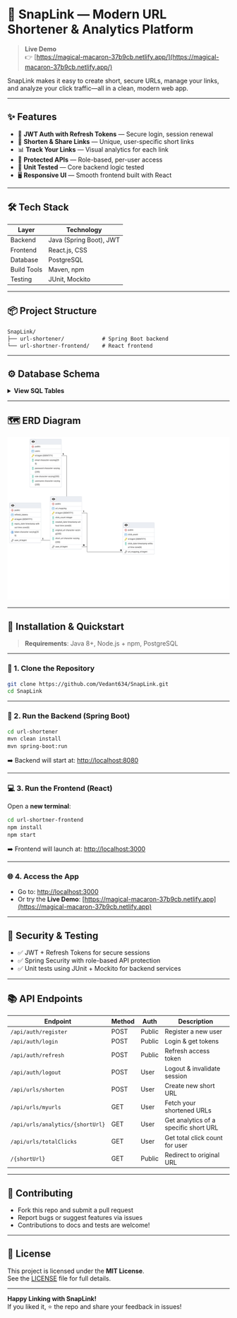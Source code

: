 # 🚀 SnapLink — Modern URL Shortener & Analytics Platform

> **Live Demo**  
> 👉 [https://magical-macaron-37b9cb.netlify.app/](https://magical-macaron-37b9cb.netlify.app/)

SnapLink makes it easy to create short, secure URLs, manage your links, and analyze your click traffic—all in a clean, modern web app.

---

## ✨ Features

- 🔑 **JWT Auth with Refresh Tokens** — Secure login, session renewal  
- 🔗 **Shorten & Share Links** — Unique, user-specific short links  
- 📊 **Track Your Links** — Visual analytics for each link  
- 🔐 **Protected APIs** — Role-based, per-user access  
- 🧪 **Unit Tested** — Core backend logic tested  
- 🖥️ **Responsive UI** — Smooth frontend built with React

---

## 🛠️ Tech Stack

| Layer        | Technology                |
| ------------ | ------------------------ |
| Backend      | Java (Spring Boot), JWT  |
| Frontend     | React.js, CSS            |
| Database     | PostgreSQL               |
| Build Tools  | Maven, npm               |
| Testing      | JUnit, Mockito           |

---

## 📦 Project Structure

```
SnapLink/
├── url-shortener/            # Spring Boot backend
└── url-shortner-frontend/    # React frontend
```

---

## ⚙️ Database Schema

<details>
<summary><b>View SQL Tables</b></summary>

```sql
CREATE TABLE users (
  id BIGSERIAL PRIMARY KEY,
  username VARCHAR(255) NOT NULL UNIQUE,
  email VARCHAR(255) NOT NULL UNIQUE,
  password VARCHAR(255) NOT NULL,
  role VARCHAR(255) NOT NULL
);

CREATE TABLE refresh_tokens (
  id BIGSERIAL PRIMARY KEY,
  token VARCHAR(255) NOT NULL,
  expiry_date TIMESTAMP NOT NULL,
  user_id BIGINT REFERENCES users(id)
);

CREATE TABLE url_mapping (
  id BIGSERIAL PRIMARY KEY,
  original_url VARCHAR(255) NOT NULL,
  short_url VARCHAR(255) UNIQUE NOT NULL,
  click_count INTEGER DEFAULT 0,
  created_date TIMESTAMP NOT NULL,
  user_id BIGINT REFERENCES users(id)
);

CREATE TABLE click_event (
  id BIGSERIAL PRIMARY KEY,
  click_date TIMESTAMP NOT NULL,
  url_mapping_id BIGINT REFERENCES url_mapping(id)
);
```

</details>

---

## 🗺️ ERD Diagram

![ERD Diagram](./erd-diagram.png)


---

## 🚀 Installation & Quickstart

> **Requirements**: Java 8+, Node.js + npm, PostgreSQL

---

### 🧩 1. Clone the Repository

```bash
git clone https://github.com/Vedant634/SnapLink.git
cd SnapLink
```

---

### 🔧 2. Run the Backend (Spring Boot)

```bash
cd url-shortener
mvn clean install
mvn spring-boot:run
```

➡️ Backend will start at: [http://localhost:8080](http://localhost:8080)

---

### 💻 3. Run the Frontend (React)

Open a **new terminal**:

```bash
cd url-shortner-frontend
npm install
npm start
```

➡️ Frontend will launch at: [http://localhost:3000](http://localhost:3000)

---

### 🌐 4. Access the App

- Go to: [http://localhost:3000](http://localhost:3000)  
- Or try the **Live Demo**: [https://magical-macaron-37b9cb.netlify.app](https://magical-macaron-37b9cb.netlify.app)

---

## 🔐 Security & Testing

- ✅ JWT + Refresh Tokens for secure sessions  
- ✅ Spring Security with role-based API protection  
- ✅ Unit tests using JUnit + Mockito for backend services

---

## 📚 API Endpoints

| Endpoint                           | Method | Auth   | Description                            |
|-----------------------------------|--------|--------|----------------------------------------|
| `/api/auth/register`              | POST   | Public | Register a new user                    |
| `/api/auth/login`                 | POST   | Public | Login & get tokens                     |
| `/api/auth/refresh`               | POST   | Public | Refresh access token                   |
| `/api/auth/logout`                | POST   | User   | Logout & invalidate session            |
| `/api/urls/shorten`               | POST   | User   | Create new short URL                   |
| `/api/urls/myurls`                | GET    | User   | Fetch your shortened URLs              |
| `/api/urls/analytics/{shortUrl}` | GET    | User   | Get analytics of a specific short URL  |
| `/api/urls/totalClicks`           | GET    | User   | Get total click count for user         |
| `/{shortUrl}`                     | GET    | Public | Redirect to original URL               |

---

## 🤝 Contributing

- Fork this repo and submit a pull request  
- Report bugs or suggest features via issues  
- Contributions to docs and tests are welcome!

---

## 📄 License

This project is licensed under the **MIT License**.  
See the [LICENSE](./LICENSE) file for full details.

---

**Happy Linking with SnapLink!**  
If you liked it, ⭐ the repo and share your feedback in issues!
